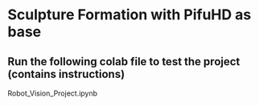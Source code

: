 # Sculpture Formation with PifuHD as base

## Run the following colab file to test the project (contains instructions)
 Robot_Vision_Project.ipynb
